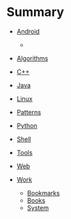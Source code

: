 # Summary

* [Android]()
  * []()
* [Algorithms]()

* [C++]()
* [Java]()
* [Linux]()
* [Patterns]()
* [Python]()
* [Shell]()
* [Tools]()
* [Web]()
* [Work]()
  * [Bookmarks](Work/Bookmarks.md)
  * [Books](Work/Books.md)
  * [System](Work/System.md)